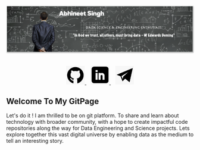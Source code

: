 
<!--
**abhi2020-ds/abhi2020-ds** is a ✨ _special_ ✨ repository because its `README.md` (this file) appears on your GitHub profile.

Here are some ideas to get you started:

- 🔭 I’m currently working on ...
- 🌱 I’m currently learning ...
- 👯 I’m looking to collaborate on ...
- 🤔 I’m looking for help with ...
- 💬 Ask me about ...
- 📫 How to reach me: ...
- 😄 Pronouns: ...
- ⚡ Fun fact: ...
-->

<a href="https://abhi2020-ds.github.io/">
<picture>
    <source media="(min-width: 600px)" srcset="https://github.com/abhi2020-ds/abhi2020-ds/blob/master/Images/profile.png">
    <source media="(min-width: 450px)" srcset="https://github.com/abhi2020-ds/abhi2020-ds/blob/master/Images/profile_small.png">
    <img src="https://github.com/abhi2020-ds/abhi2020-ds/blob/master/Images/Profile.png" alt="IfItDoesntMatchAnyMedia">
</picture>
</a>
<br></br>
<p align="center">
<a href="https://abhi2020-ds.github.io/">
<img src="https://github.com/abhi2020-ds/abhi2020-ds/blob/master/Images/Git.png" width="50px" height="50px"> </img>
</a>&nbsp;&nbsp;
<a href="https://www.linkedin.com/in/abhineetsingh03/">
<img src="https://github.com/abhi2020-ds/abhi2020-ds/blob/master/Images/Linkedin.png" width="50px" height="50px"> </img>
</a>&nbsp;&nbsp;
<a href="mailto: concept_abhi@yahoo.co.in">
<img src="https://github.com/abhi2020-ds/abhi2020-ds/blob/master/Images/mail.png" width="50px" height="50px"> </img>
</a>
</p>

## Welcome To My GitPage
Let's do it ! I am thrilled to be on git platform. To share and learn about technology with broader community, with a hope to create impactful code repositories along the way for Data Engineering and Science projects. Lets explore together this vast digital universe by enabling data as the medium to tell an interesting story.

